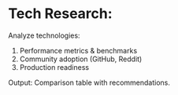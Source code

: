 # Tech Research: <prompt-arguments>

Analyze technologies:
1. Performance metrics & benchmarks
2. Community adoption (GitHub, Reddit)
3. Production readiness

Output: Comparison table with recommendations.
